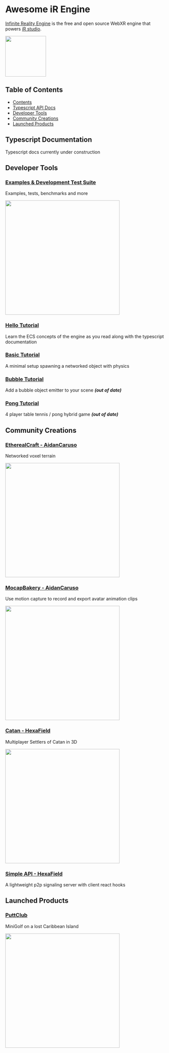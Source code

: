 # Awesome iR Engine

[Infinite Reality Engine](https://github.com/ir-engine/ir-engine) is the free and open source WebXR engine that powers [iR studio](https://preview.ir.world).

<img src="https://github.com/user-attachments/assets/2b3b84a3-25cf-41a5-9721-6519cb89b12a" width="128">

## Table of Contents
- [Contents](#table-of-contents)
- [Typescript API Docs](#typescript-documentation)
- [Developer Tools](#developer-tools)
- [Community Creations](#community-creations)
- [Launched Products](#launched-products)

## Typescript Documentation
Typescript docs currently under construction

## Developer Tools

### [Examples & Development Test Suite](https://github.com/ir-engine/ir-development-test-suite)

Examples, tests, benchmarks and more

<img src="https://github.com/user-attachments/assets/2c1c1855-77cb-4d44-8b14-cbf9bf412b76" width="360">

### [Hello Tutorial](https://github.com/ir-engine/ir-tutorial-hello)

Learn the ECS concepts of the engine as you read along with the typescript documentation

### [Basic Tutorial](https://github.com/ir-engine/ir-tutorial-basic)

A minimal setup spawning a networked object with physics

### [Bubble Tutorial](https://github.com/etherealengine/ee-tutorial-bubbles) 

Add a bubble object emitter to your scene **_(out of date)_**

### [Pong Tutorial](https://github.com/ir-engine/ir-tutorial-pong)

4 player table tennis / pong hybrid game **_(out of date)_**

## Community Creations

### [EtherealCraft - AidanCaruso](https://github.com/AidanCaruso/etherealcraft)

Networked voxel terrain

<img src="https://github.com/user-attachments/assets/dfe2511e-16b0-432a-abf4-8eb375a94ab3" width="360">

### [MocapBakery - AidanCaruso](https://github.com/AidanCaruso/mocapbakery)

Use motion capture to record and export avatar animation clips

<img src="https://github.com/user-attachments/assets/ae063ce3-f02a-4dc5-90fa-9ba07b990603" width="360">

### [Catan - HexaField](https://github.com/HexaField/catan)

Multiplayer Settlers of Catan in 3D

<img src="https://github.com/user-attachments/assets/11138581-4288-4c52-9e7c-0acdcdd77104" width="360">

### [Simple API - HexaField](https://github.com/HexaField/ir-simple-api)

A lightweight p2p signaling server with client react hooks

## Launched Products

### [PuttClub](https://puttclub.io/)

MiniGolf on a lost Caribbean Island

<img src="https://github.com/user-attachments/assets/f9dd002a-f6e4-4e63-8a95-9d83c0f01eaf" width="360">




